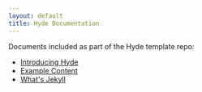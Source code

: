 ```yaml
---
layout: default
title: Hyde Documentation
---
```


Documents included as part of the Hyde template repo:

* [Introducing Hyde](/introducing-hyde.html)
* [Example Content](/example-content.html)
* [What's Jekyll](/whats-jekyll.html)

